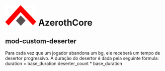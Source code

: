 # ![logo](https://raw.githubusercontent.com/azerothcore/azerothcore.github.io/master/images/logo-github.png) AzerothCore

## mod-custom-deserter

Para cada vez que um jogador abandona um bg, ele receberá um tempo de desertor progressivo. A duração do desertor é dada pela seguinte fórmula: duration = base_duration deserter_count * base_duration

